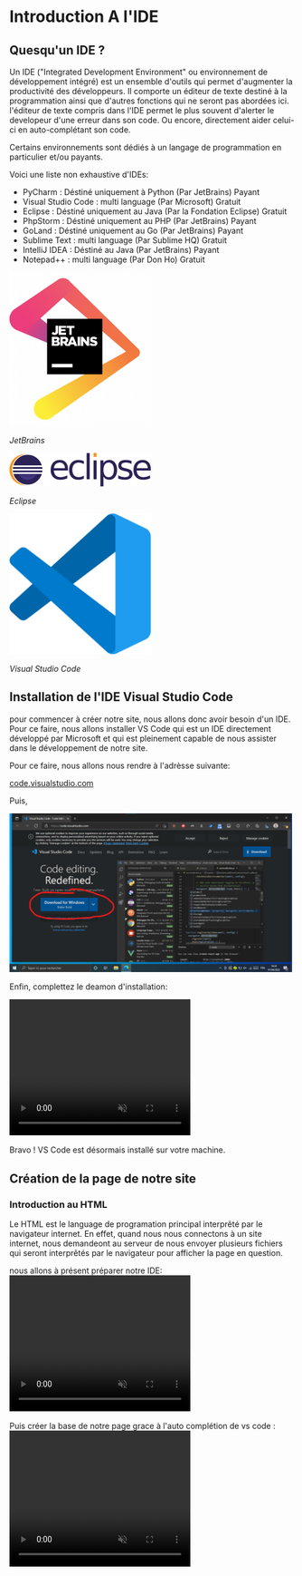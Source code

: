 # Introduction A l'IDE

## Quesqu'un IDE ?

Un IDE ("Integrated Development Environment" ou environnement de développement intégré) est un ensemble d'outils qui permet d'augmenter la productivité des développeurs. Il comporte un éditeur de texte destiné à la programmation ainsi que d'autres fonctions qui ne seront pas abordées ici.
l'éditeur de texte compris dans l'IDE permet le plus souvent d'alerter le developeur d'une erreur dans son code. Ou encore, directement aider celui-ci en auto-complétant son code.

Certains environnements sont dédiés à un langage de programmation en particulier et/ou payants.

Voici une liste non exhaustive d'IDEs:

- PyCharm : Déstiné uniquement à Python (Par JetBrains) Payant
- Visual Studio Code : multi language (Par Microsoft) Gratuit
- Eclipse : Déstiné uniquement au Java (Par la Fondation Eclipse) Gratuit
- PhpStorm : Déstiné uniquement au PHP (Par JetBrains) Payant
- GoLand : Déstiné uniquement au Go (Par JetBrains) Payant
- Sublime Text : multi language (Par Sublime HQ) Gratuit
- IntelliJ IDEA : Déstiné au Java (Par JetBrains) Payant
- Notepad++ : multi language (Par Don Ho) Gratuit





[<img src="media/JetBrains.png" width="250"/>](media/JetBrains.png)

*JetBrains*

[<img src="media/Eclipse.png" width="250"/>](media/Eclipse.png)

*Eclipse*


[<img src="media/vscode.png" width="250"/>](media/vscode.png.png)

*Visual Studio Code*



## Installation de l'IDE Visual Studio Code

pour commencer à créer notre site, nous allons donc avoir besoin d'un IDE. Pour ce faire, nous allons installer VS Code qui est un IDE directement développé par Microsoft et qui est pleinement capable de nous assister dans le développement de notre site.

Pour ce faire, nous allons nous rendre à l'adrèsse suivante:

[code.visualstudio.com](code.visualstudio.com/)

Puis,

[<img src="media/vscode-dl-1.png" width="500"/>](media/vscode-dl-1.png)


Enfin, complettez le deamon d'installation:

[<video width="320" height="240" autoplay muted><source src="media/vscode-dl-setup.mp4" type="video/mp4"></video>](media/vscode-dl-setup.mp4)


Bravo ! VS Code est désormais installé sur votre machine.



## Création de la page de notre site
### Introduction au HTML
Le HTML est le language de programation principal interprêté par le navigateur internet. En effet, quand nous nous connectons à un site internet, nous demandeont au serveur de nous envoyer plusieurs fichiers qui seront interprêtés par le navigateur pour afficher la page en question.

nous allons à présent préparer notre IDE:
[<video width="320" height="240" autoplay muted><source src="media/vscode-prepare.mp4" type="video/mp4"></video>](media/vscode-prepare.mp4)

Puis créer la base de notre page grace à l'auto complétion de vs code :
[<video width="320" height="240" autoplay muted><source src="media/html-createfile.mp4" type="video/mp4"></video>](media/html-createfile.mp4)
